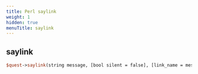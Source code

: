 ```yaml
---
title: Perl saylink
weight: 1
hidden: true
menuTitle: saylink
---
```

## saylink
```perl
$quest->saylink(string message, [bool silent = false], [link_name = message])
```